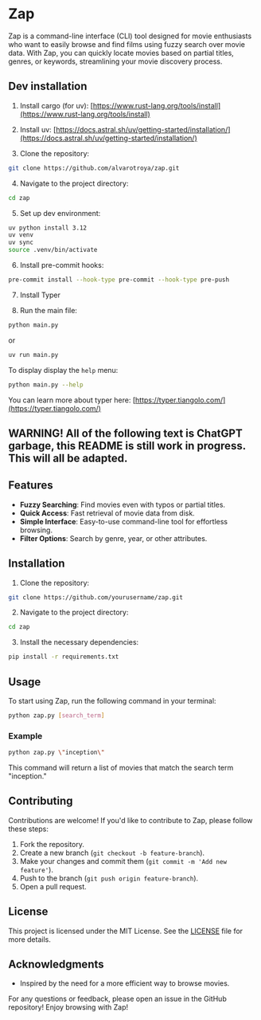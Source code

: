 # Zap


Zap is a command-line interface (CLI) tool designed for movie enthusiasts who want to easily browse and find films using fuzzy search over movie data.
With Zap, you can quickly locate movies based on partial titles, genres, or keywords, streamlining your movie discovery process.

## Dev installation

1. Install cargo (for uv):
[https://www.rust-lang.org/tools/install](https://www.rust-lang.org/tools/install)

2. Install uv: 
[https://docs.astral.sh/uv/getting-started/installation/](https://docs.astral.sh/uv/getting-started/installation/)

3. Clone the repository:
```bash
git clone https://github.com/alvarotroya/zap.git
```

4. Navigate to the project directory:
```bash
cd zap
```

5. Set up dev environment:
```bash
uv python install 3.12
uv venv
uv sync
source .venv/bin/activate
```

6. Install pre-commit hooks:
```bash
pre-commit install --hook-type pre-commit --hook-type pre-push
```
7. Install Typer

8. Run the main file:
```bash
python main.py
```
or
```bash
uv run main.py
```

To display display the `help` menu:
```bash
python main.py --help
```

You can learn more about typer here: [https://typer.tiangolo.com/](https://typer.tiangolo.com/)

## WARNING! All of the following text is ChatGPT garbage, this README is still work in progress. This will all be adapted.


## Features

- **Fuzzy Searching**: Find movies even with typos or partial titles.
- **Quick Access**: Fast retrieval of movie data from disk.
- **Simple Interface**: Easy-to-use command-line tool for effortless browsing.
- **Filter Options**: Search by genre, year, or other attributes.

## Installation

1. Clone the repository:
```bash
git clone https://github.com/yourusername/zap.git
```
2. Navigate to the project directory:
```bash
cd zap
```
3. Install the necessary dependencies:
```bash
pip install -r requirements.txt
```

## Usage

To start using Zap, run the following command in your terminal:

```bash
python zap.py [search_term]
```

### Example

```bash
python zap.py \"inception\"
```

This command will return a list of movies that match the search term \"inception.\"

## Contributing

Contributions are welcome! If you'd like to contribute to Zap, please follow these steps:

1. Fork the repository.
2. Create a new branch (`git checkout -b feature-branch`).
3. Make your changes and commit them (`git commit -m 'Add new feature'`).
4. Push to the branch (`git push origin feature-branch`).
5. Open a pull request.

## License

This project is licensed under the MIT License. See the [LICENSE](LICENSE) file for more details.

## Acknowledgments

- Inspired by the need for a more efficient way to browse movies.

For any questions or feedback, please open an issue in the GitHub repository! Enjoy browsing with Zap!

